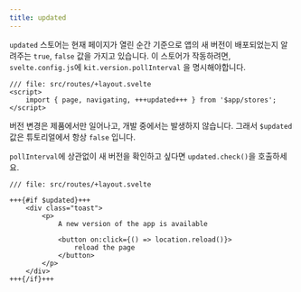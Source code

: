 ```yaml
---
title: updated
---
```


`updated` 스토어는 현재 페이지가 열린 순간 기준으로 앱의 새 버전이 배포되었는지 알려주는 `true`, `false` 값을 가지고 있습니다. 이 스토어가 작동하려면, `svelte.config.js`에 `kit.version.pollInterval` 을 명시해야합니다.

```svelte
/// file: src/routes/+layout.svelte
<script>
	import { page, navigating, +++updated+++ } from '$app/stores';
</script>
```

버전 변경은 제품에서만 일어나고, 개발 중에서는 발생하지 않습니다. 그래서 `$updated` 값은 튜토리얼에서 항상 `false` 입니다.

`pollInterval`에 상관없이 새 버전을 확인하고 싶다면 `updated.check()`을 호출하세요.

```svelte
/// file: src/routes/+layout.svelte

+++{#if $updated}+++
	<div class="toast">
		<p>
			A new version of the app is available

			<button on:click={() => location.reload()}>
				reload the page
			</button>
		</p>
	</div>
+++{/if}+++
```
